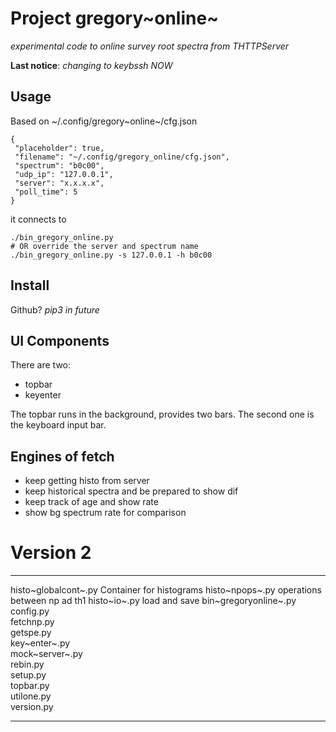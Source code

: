 Project gregory~online~
=======================

*experimental code to online survey root spectra from THTTPServer*

**Last notice**: *changing to keybssh NOW*

Usage
-----

Based on \~/.config/gregory~online~/cfg.json

``` {.javascript org-language="js"}
{
 "placeholder": true,
 "filename": "~/.config/gregory_online/cfg.json",
 "spectrum": "b0c00",
 "udp_ip": "127.0.0.1",
 "server": "x.x.x.x",
 "poll_time": 5
}
```

it connects to

``` {.shell}
./bin_gregory_online.py
# OR override the server and spectrum name
./bin_gregory_online.py -s 127.0.0.1 -h b0c00
```

Install
-------

Github? *pip3 in future*

UI Components
-------------

There are two:

-   topbar
-   keyenter

The topbar runs in the background, provides two bars. The second one is
the keyboard input bar.

Engines of fetch
----------------

-   keep getting histo from server
-   keep historical spectra and be prepared to show dif
-   keep track of age and show rate
-   show bg spectrum rate for comparison

Version 2
=========

  ----------------------- ------------------------------
  histo~globalcont~.py    Container for histograms
  histo~npops~.py         operations between np ad th1
  histo~io~.py            load and save
  bin~gregoryonline~.py   
  config.py               
  fetchnp.py              
  getspe.py               
  key~enter~.py           
  mock~server~.py         
  rebin.py                
  setup.py                
  topbar.py               
  utilone.py              
  version.py              
  ----------------------- ------------------------------
